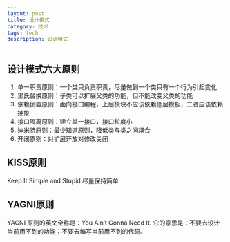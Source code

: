 ```yaml
---
layout: post
title: 设计模式
category: 技术
tags: tech
description: 设计模式
---
```


## 设计模式六大原则
1. 单一职责原则：一个类只负责职责，尽量做到一个类只有一个行为引起变化
2. 里氏替换原则：子类可以扩展父类的功能，但不能改变父类的功能
3. 依赖倒置原则：面向接口编程，上层模块不应该依赖低层模板，二者应该依赖抽象
4. 接口隔离原则：建立单一接口，接口粒度小
5. 迪米特原则：最少知道原则，降低类与类之间耦合
6. 开闭原则：对扩展开放对修改关闭

## KISS原则
Keep It Simple and Stupid 尽量保持简单

## YAGNI原则
YAGNI 原则的英文全称是：You Ain’t Gonna Need It.
它的意思是：不要去设计当前用不到的功能；不要去编写当前用不到的代码。
